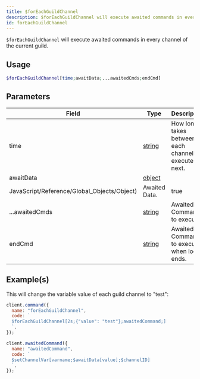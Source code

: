 ```yaml
---
title: $forEachGuildChannel
description: $forEachGuildChannel will execute awaited commands in every channel of the current guild.
id: forEachGuildChannel
---
```


`$forEachGuildChannel` will execute awaited commands in every channel of the current guild.

## Usage

```php
$forEachGuildChannel[time;awaitData;...awaitedCmds;endCmd]
```

## Parameters

| Field                                       | Type                                                                                              | Description                                                 | Required |
| ------------------------------------------- | ------------------------------------------------------------------------------------------------- | ----------------------------------------------------------- | :------: |
| time                                        | [string](https://developer.mozilla.org/en-US/docs/Web/JavaScript/Reference/Global_Objects/String) | How long it takes between each channel to execute the next. |   true   |
| awaitData                                   | [object](https://developer.mozilla.org/en-US/docs/Web/JavaScript/Reference/Global_Objects/Object) |
| JavaScript/Reference/Global_Objects/Object) | Awaited Data.                                                                                     | true                                                        |
| ...awaitedCmds                              | [string](https://developer.mozilla.org/en-US/docs/Web/JavaScript/Reference/Global_Objects/String) | Awaited Commands to execute.                                |   true   |
| endCmd                                      | [string](https://developer.mozilla.org/en-US/docs/Web/JavaScript/Reference/Global_Objects/String) | Awaited Command to execute when loop ends.                  |   true   |

## Example(s)

This will change the variable value of each guild channel to "test":

```javascript
client.command({
  name: "forEachGuildChannel",
  code: `
  $forEachGuildChannel[2s;{"value": "test"};awaitedCommand;]
  `,
});

client.awaitedCommand({
  name: "awaitedCommand",
  code: `
  $setChannelVar[varname;$awaitData[value];$channelID]
  `,
});
```

